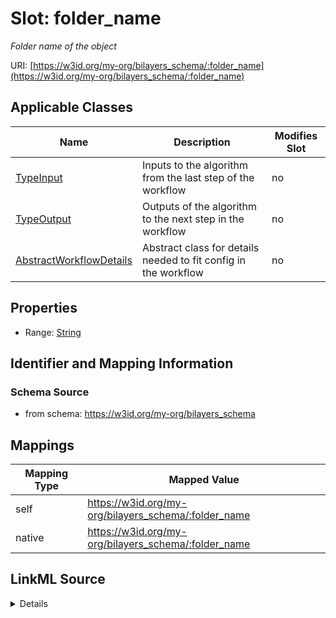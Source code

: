 

# Slot: folder_name


_Folder name of the object_





URI: [https://w3id.org/my-org/bilayers_schema/:folder_name](https://w3id.org/my-org/bilayers_schema/:folder_name)



<!-- no inheritance hierarchy -->





## Applicable Classes

| Name | Description | Modifies Slot |
| --- | --- | --- |
| [TypeInput](TypeInput.md) | Inputs to the algorithm from the last step of the workflow |  no  |
| [TypeOutput](TypeOutput.md) | Outputs of the algorithm to the next step in the workflow |  no  |
| [AbstractWorkflowDetails](AbstractWorkflowDetails.md) | Abstract class for details needed to fit config in the workflow |  no  |







## Properties

* Range: [String](String.md)





## Identifier and Mapping Information







### Schema Source


* from schema: https://w3id.org/my-org/bilayers_schema




## Mappings

| Mapping Type | Mapped Value |
| ---  | ---  |
| self | https://w3id.org/my-org/bilayers_schema/:folder_name |
| native | https://w3id.org/my-org/bilayers_schema/:folder_name |




## LinkML Source

<details>
```yaml
name: folder_name
description: Folder name of the object
from_schema: https://w3id.org/my-org/bilayers_schema
rank: 1000
alias: folder_name
domain_of:
- AbstractWorkflowDetails
range: string
required: false

```
</details>